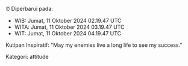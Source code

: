 ⏰ Diperbarui pada:
- WIB: Jumat, 11 Oktober 2024 02.19.47 UTC
- WITA: Jumat, 11 Oktober 2024 03.19.47 UTC
- WIT: Jumat, 11 Oktober 2024 04.19.47 UTC

Kutipan Inspiratif:
"May my enemies live a long life to see my success."


Kategori: attitude

